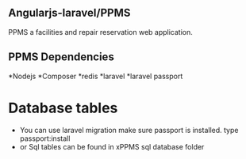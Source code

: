 ## Angularjs-laravel/PPMS

PPMS a facilities and repair reservation web application.

## PPMS Dependencies

*Nodejs
*Composer
*redis
*laravel
*laravel passport

# Database tables

* You can use laravel migration make sure passport is installed.
  type passport:install
* or Sql tables can be found in xPPMS sql database folder
